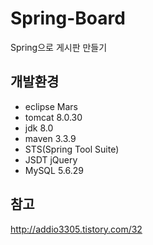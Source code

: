 # Spring-Board
Spring으로 게시판 만들기

## 개발환경

* eclipse Mars
* tomcat 8.0.30
* jdk 8.0
* maven 3.3.9
* STS(Spring Tool Suite)
* JSDT jQuery
* MySQL 5.6.29

## 참고

http://addio3305.tistory.com/32

